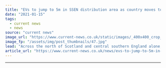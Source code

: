 ```yaml
---
title: "EVs to jump to 5m in SSEN distribution area as country moves to net zero"
date: "2021-01-15"
tags: 
  - current news
  - news
source: "current news"
image_url: "https://www.current-news.co.uk/static/images/_400x400_crop_center-center/EV-charging-and-net-zero-credit-SSEN.jpg"
image_fp: "/assets/img/post_thumbnails/47.jpg"
lead: "​Across the north of Scotland and central southern England alone, the number of electric vehicles (EV) is likely to increase to over 5 million by 2050."
article_url: "https://www.current-news.co.uk/news/evs-to-jump-to-5m-in-ssen-distribution-area-as-country-moves-to-net-zero?utm_source=rss-feeds&utm_medium=rss&utm_campaign=rss"
---
```


---
